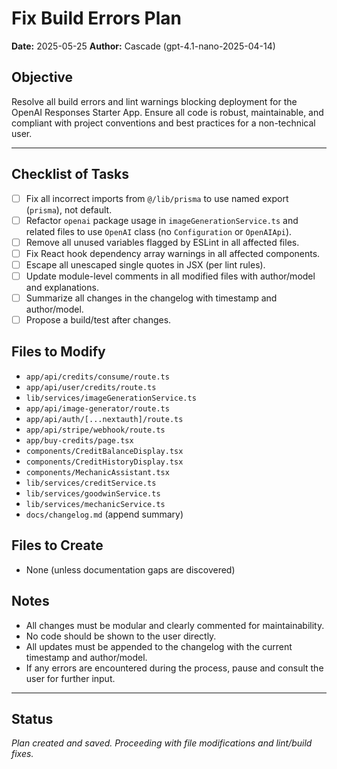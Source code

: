 # Fix Build Errors Plan

**Date:** 2025-05-25
**Author:** Cascade (gpt-4.1-nano-2025-04-14)

## Objective
Resolve all build errors and lint warnings blocking deployment for the OpenAI Responses Starter App. Ensure all code is robust, maintainable, and compliant with project conventions and best practices for a non-technical user.

---

## Checklist of Tasks

- [ ] Fix all incorrect imports from `@/lib/prisma` to use named export (`prisma`), not default.
- [ ] Refactor `openai` package usage in `imageGenerationService.ts` and related files to use `OpenAI` class (no `Configuration` or `OpenAIApi`).
- [ ] Remove all unused variables flagged by ESLint in all affected files.
- [ ] Fix React hook dependency array warnings in all affected components.
- [ ] Escape all unescaped single quotes in JSX (per lint rules).
- [ ] Update module-level comments in all modified files with author/model and explanations.
- [ ] Summarize all changes in the changelog with timestamp and author/model.
- [ ] Propose a build/test after changes.

## Files to Modify
- `app/api/credits/consume/route.ts`
- `app/api/user/credits/route.ts`
- `lib/services/imageGenerationService.ts`
- `app/api/image-generator/route.ts`
- `app/api/auth/[...nextauth]/route.ts`
- `app/api/stripe/webhook/route.ts`
- `app/buy-credits/page.tsx`
- `components/CreditBalanceDisplay.tsx`
- `components/CreditHistoryDisplay.tsx`
- `components/MechanicAssistant.tsx`
- `lib/services/creditService.ts`
- `lib/services/goodwinService.ts`
- `lib/services/mechanicService.ts`
- `docs/changelog.md` (append summary)

## Files to Create
- None (unless documentation gaps are discovered)

## Notes
- All changes must be modular and clearly commented for maintainability.
- No code should be shown to the user directly.
- All updates must be appended to the changelog with the current timestamp and author/model.
- If any errors are encountered during the process, pause and consult the user for further input.

---

## Status
*Plan created and saved. Proceeding with file modifications and lint/build fixes.*
